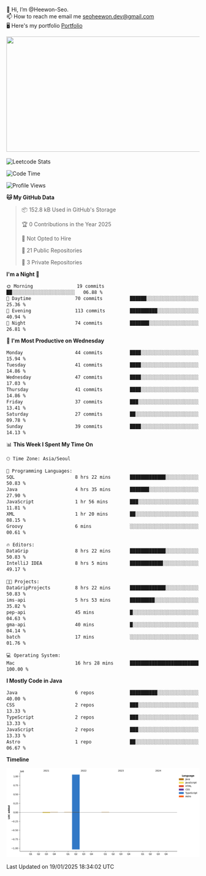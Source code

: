 👋 Hi, I’m @Heewon-Seo.  
📫 How to reach me email me seoheewon.dev@gmail.com   
🖥 Here's my portfolio [Portfolio](https://haileynotes.notion.site/HEEWON-SEO-f98fe97412ee4a6a94fd24fe6832f84c)

<a href="https://github.com/devxb/gitanimals">
<img
  src="https://render.gitanimals.org/farms/Heewon-Seo"
  width="600"
  height="300"
/>
</a>

![Leetcode Stats](https://leetcode.card.workers.dev/?username=Heewon-Seo)

 <!--START_SECTION:waka-->
![Code Time](http://img.shields.io/badge/Code%20Time-1%2C798%20hrs%2020%20mins-blue)

![Profile Views](http://img.shields.io/badge/Profile%20Views-0-blue)

**🐱 My GitHub Data** 

> 📦 152.8 kB Used in GitHub's Storage 
 > 
> 🏆 0 Contributions in the Year 2025
 > 
> 🚫 Not Opted to Hire
 > 
> 📜 21 Public Repositories 
 > 
> 🔑 3 Private Repositories 
 > 
**I'm a Night 🦉** 

```text
🌞 Morning                19 commits          ██░░░░░░░░░░░░░░░░░░░░░░░   06.88 % 
🌆 Daytime                70 commits          ██████░░░░░░░░░░░░░░░░░░░   25.36 % 
🌃 Evening                113 commits         ██████████░░░░░░░░░░░░░░░   40.94 % 
🌙 Night                  74 commits          ███████░░░░░░░░░░░░░░░░░░   26.81 % 
```
📅 **I'm Most Productive on Wednesday** 

```text
Monday                   44 commits          ████░░░░░░░░░░░░░░░░░░░░░   15.94 % 
Tuesday                  41 commits          ████░░░░░░░░░░░░░░░░░░░░░   14.86 % 
Wednesday                47 commits          ████░░░░░░░░░░░░░░░░░░░░░   17.03 % 
Thursday                 41 commits          ████░░░░░░░░░░░░░░░░░░░░░   14.86 % 
Friday                   37 commits          ███░░░░░░░░░░░░░░░░░░░░░░   13.41 % 
Saturday                 27 commits          ██░░░░░░░░░░░░░░░░░░░░░░░   09.78 % 
Sunday                   39 commits          ████░░░░░░░░░░░░░░░░░░░░░   14.13 % 
```


📊 **This Week I Spent My Time On** 

```text
🕑︎ Time Zone: Asia/Seoul

💬 Programming Languages: 
SQL                      8 hrs 22 mins       █████████████░░░░░░░░░░░░   50.83 % 
Java                     4 hrs 35 mins       ███████░░░░░░░░░░░░░░░░░░   27.90 % 
JavaScript               1 hr 56 mins        ███░░░░░░░░░░░░░░░░░░░░░░   11.81 % 
XML                      1 hr 20 mins        ██░░░░░░░░░░░░░░░░░░░░░░░   08.15 % 
Groovy                   6 mins              ░░░░░░░░░░░░░░░░░░░░░░░░░   00.61 % 

🔥 Editors: 
DataGrip                 8 hrs 22 mins       █████████████░░░░░░░░░░░░   50.83 % 
IntelliJ IDEA            8 hrs 5 mins        ████████████░░░░░░░░░░░░░   49.17 % 

🐱‍💻 Projects: 
DataGripProjects         8 hrs 22 mins       █████████████░░░░░░░░░░░░   50.83 % 
ims-api                  5 hrs 53 mins       █████████░░░░░░░░░░░░░░░░   35.82 % 
pep-api                  45 mins             █░░░░░░░░░░░░░░░░░░░░░░░░   04.63 % 
gma-api                  40 mins             █░░░░░░░░░░░░░░░░░░░░░░░░   04.14 % 
batch                    17 mins             ░░░░░░░░░░░░░░░░░░░░░░░░░   01.76 % 

💻 Operating System: 
Mac                      16 hrs 28 mins      █████████████████████████   100.00 % 
```

**I Mostly Code in Java** 

```text
Java                     6 repos             ██████████░░░░░░░░░░░░░░░   40.00 % 
CSS                      2 repos             ███░░░░░░░░░░░░░░░░░░░░░░   13.33 % 
TypeScript               2 repos             ███░░░░░░░░░░░░░░░░░░░░░░   13.33 % 
JavaScript               2 repos             ███░░░░░░░░░░░░░░░░░░░░░░   13.33 % 
Astro                    1 repo              ██░░░░░░░░░░░░░░░░░░░░░░░   06.67 % 
```



**Timeline**

![Lines of Code chart](https://raw.githubusercontent.com/Heewon-Seo/Heewon-Seo/main/assets/bar_graph.png)


 Last Updated on 19/01/2025 18:34:02 UTC
<!--END_SECTION:waka-->

